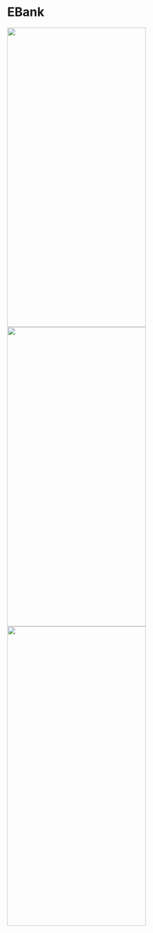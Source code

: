 # EBank

<img src="https://user-images.githubusercontent.com/4047353/35778193-de505170-09b2-11e8-9cde-7b92ddc98d2c.jpeg" height="690" width="320">
<img src="https://user-images.githubusercontent.com/4047353/35778192-de3a6d7e-09b2-11e8-992b-629094e72656.PNG" height="690" width="320">
<img src="https://user-images.githubusercontent.com/4047353/35778191-de251faa-09b2-11e8-8ba8-6fa4eef28816.jpeg" height="690" width="320">
